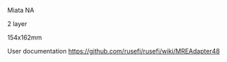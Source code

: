 Miata NA

2 layer

154x162mm

User documentation https://github.com/rusefi/rusefi/wiki/MREAdapter48
